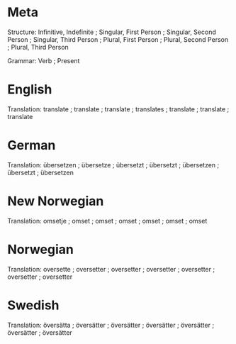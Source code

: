 Meta
====

Structure: Infinitive, Indefinite ;
           Singular, First Person ; Singular, Second Person ; Singular, Third Person ;
           Plural, First Person   ; Plural, Second Person   ; Plural, Third Person

Grammar:   Verb ; Present



English
=======

Translation: translate ;
             translate ; translate ; translates ;
             translate ; translate ; translate



German
======

Translation: übersetzen ;
             übersetze  ; übersetzt ; übersetzt  ;
             übersetzen ; übersetzt ; übersetzen



New Norwegian
=============

Translation: omsetje ;
             omset   ; omset ; omset ;
             omset   ; omset ; omset



Norwegian
=========

Translation: oversette  ;
             oversetter ; oversetter ; oversetter ;
             oversetter ; oversetter ; oversetter



Swedish
=======

Translation: översätta  ;
             översätter ; översätter ; översätter ;
             översätter ; översätter ; översätter
